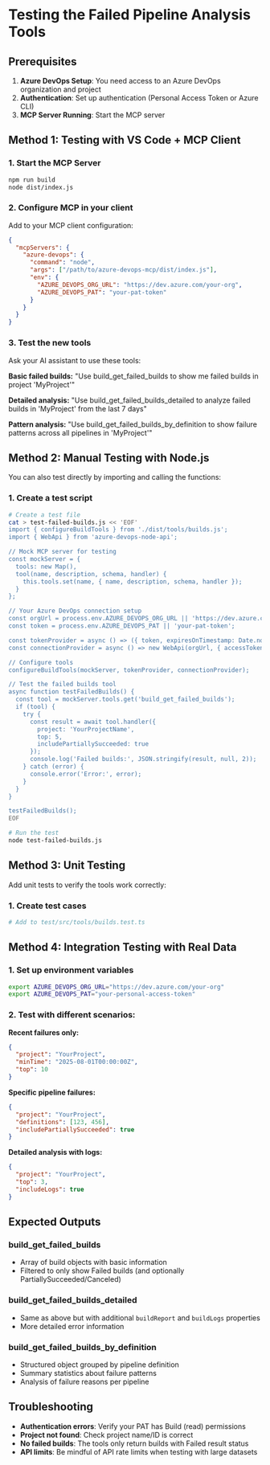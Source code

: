 # Testing the Failed Pipeline Analysis Tools

## Prerequisites

1. **Azure DevOps Setup**: You need access to an Azure DevOps organization and project
2. **Authentication**: Set up authentication (Personal Access Token or Azure CLI)
3. **MCP Server Running**: Start the MCP server

## Method 1: Testing with VS Code + MCP Client

### 1. Start the MCP Server
```bash
npm run build
node dist/index.js
```

### 2. Configure MCP in your client
Add to your MCP client configuration:
```json
{
  "mcpServers": {
    "azure-devops": {
      "command": "node",
      "args": ["/path/to/azure-devops-mcp/dist/index.js"],
      "env": {
        "AZURE_DEVOPS_ORG_URL": "https://dev.azure.com/your-org",
        "AZURE_DEVOPS_PAT": "your-pat-token"
      }
    }
  }
}
```

### 3. Test the new tools
Ask your AI assistant to use these tools:

**Basic failed builds:**
"Use build_get_failed_builds to show me failed builds in project 'MyProject'"

**Detailed analysis:**
"Use build_get_failed_builds_detailed to analyze failed builds in 'MyProject' from the last 7 days"

**Pattern analysis:**
"Use build_get_failed_builds_by_definition to show failure patterns across all pipelines in 'MyProject'"

## Method 2: Manual Testing with Node.js

You can also test directly by importing and calling the functions:

### 1. Create a test script
```bash
# Create a test file
cat > test-failed-builds.js << 'EOF'
import { configureBuildTools } from './dist/tools/builds.js';
import { WebApi } from 'azure-devops-node-api';

// Mock MCP server for testing
const mockServer = {
  tools: new Map(),
  tool(name, description, schema, handler) {
    this.tools.set(name, { name, description, schema, handler });
  }
};

// Your Azure DevOps connection setup
const orgUrl = process.env.AZURE_DEVOPS_ORG_URL || 'https://dev.azure.com/your-org';
const token = process.env.AZURE_DEVOPS_PAT || 'your-pat-token';

const tokenProvider = async () => ({ token, expiresOnTimestamp: Date.now() + 3600000 });
const connectionProvider = async () => new WebApi(orgUrl, { accessToken: token });

// Configure tools
configureBuildTools(mockServer, tokenProvider, connectionProvider);

// Test the failed builds tool
async function testFailedBuilds() {
  const tool = mockServer.tools.get('build_get_failed_builds');
  if (tool) {
    try {
      const result = await tool.handler({
        project: 'YourProjectName',
        top: 5,
        includePartiallySucceeded: true
      });
      console.log('Failed builds:', JSON.stringify(result, null, 2));
    } catch (error) {
      console.error('Error:', error);
    }
  }
}

testFailedBuilds();
EOF

# Run the test
node test-failed-builds.js
```

## Method 3: Unit Testing

Add unit tests to verify the tools work correctly:

### 1. Create test cases
```bash
# Add to test/src/tools/builds.test.ts
```

## Method 4: Integration Testing with Real Data

### 1. Set up environment variables
```bash
export AZURE_DEVOPS_ORG_URL="https://dev.azure.com/your-org"
export AZURE_DEVOPS_PAT="your-personal-access-token"
```

### 2. Test with different scenarios:

**Recent failures only:**
```json
{
  "project": "YourProject",
  "minTime": "2025-08-01T00:00:00Z",
  "top": 10
}
```

**Specific pipeline failures:**
```json
{
  "project": "YourProject",
  "definitions": [123, 456],
  "includePartiallySucceeded": true
}
```

**Detailed analysis with logs:**
```json
{
  "project": "YourProject",
  "top": 3,
  "includeLogs": true
}
```

## Expected Outputs

### build_get_failed_builds
- Array of build objects with basic information
- Filtered to only show Failed builds (and optionally PartiallySucceeded/Canceled)

### build_get_failed_builds_detailed
- Same as above but with additional `buildReport` and `buildLogs` properties
- More detailed error information

### build_get_failed_builds_by_definition
- Structured object grouped by pipeline definition
- Summary statistics about failure patterns
- Analysis of failure reasons per pipeline

## Troubleshooting

- **Authentication errors**: Verify your PAT has Build (read) permissions
- **Project not found**: Check project name/ID is correct
- **No failed builds**: The tools only return builds with Failed result status
- **API limits**: Be mindful of API rate limits when testing with large datasets
